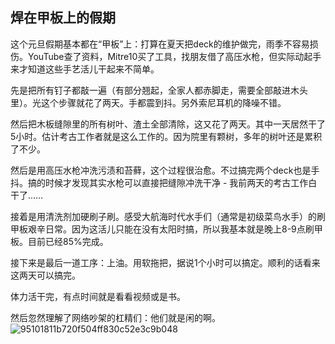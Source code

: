 ## 焊在甲板上的假期

这个元旦假期基本都在“甲板”上：打算在夏天把deck的维护做完，雨季不容易损伤。YouTube查了资料，Mitre10买了工具，找朋友借了高压水枪，但实际动起手来才知道这些手艺活儿干起来不简单。

先是把所有钉子都敲一遍（有部分翘起，全家人都赤脚走，需要全部敲进木头里）。光这个步骤就花了两天。手都震到抖。另外索尼耳机的降噪不错。

然后把木板缝隙里的所有树叶、渣土全部清除，这又花了两天。其中一天居然干了5小时。估计考古工作者就是这么工作的。因为院里有颗树，多年的树叶还是累积了不少。

然后是用高压水枪冲洗污渍和苔藓，这个过程很治愈。不过搞完两个deck也是手抖。搞的时候才发现其实水枪可以直接把缝隙冲洗干净 - 我前两天的考古工作白干了……

接着是用清洗剂加硬刷子刷。感受大航海时代水手们（通常是初级菜鸟水手）的刷甲板艰辛日常。因为这活儿只能在没有太阳时搞，所以我基本就是晚上8-9点刷甲板。目前已经85%完成。

接下来是最后一道工序：上油。用软拖把，据说1个小时可以搞定。顺利的话看来这两天可以搞完。

体力活干完，有点时间就是看看视频或是书。

然后忽然理解了网络吵架的杠精们：他们就是闲的啊。
![95101811b720f504ff830c52e3c9b048](media/16455586303935/95101811b720f504ff830c52e3c9b048.jpeg)
